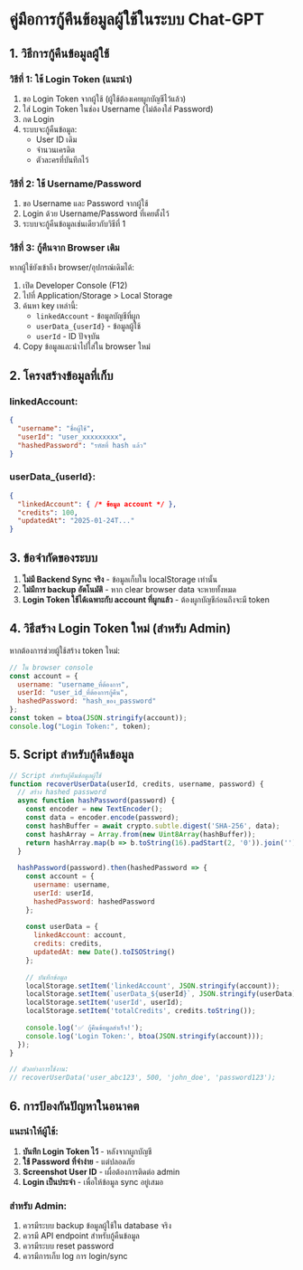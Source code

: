 # คู่มือการกู้คืนข้อมูลผู้ใช้ในระบบ Chat-GPT

## 1. วิธีการกู้คืนข้อมูลผู้ใช้

### วิธีที่ 1: ใช้ Login Token (แนะนำ)
1. ขอ Login Token จากผู้ใช้ (ผู้ใช้ต้องเคยผูกบัญชีไว้แล้ว)
2. ใส่ Login Token ในช่อง Username (ไม่ต้องใส่ Password)
3. กด Login
4. ระบบจะกู้คืนข้อมูล:
   - User ID เดิม
   - จำนวนเครดิต
   - ตัวละครที่บันทึกไว้

### วิธีที่ 2: ใช้ Username/Password
1. ขอ Username และ Password จากผู้ใช้
2. Login ด้วย Username/Password ที่เคยตั้งไว้
3. ระบบจะกู้คืนข้อมูลเช่นเดียวกับวิธีที่ 1

### วิธีที่ 3: กู้คืนจาก Browser เดิม
หากผู้ใช้ยังเข้าถึง browser/อุปกรณ์เดิมได้:
1. เปิด Developer Console (F12)
2. ไปที่ Application/Storage > Local Storage
3. ค้นหา key เหล่านี้:
   - `linkedAccount` - ข้อมูลบัญชีที่ผูก
   - `userData_{userId}` - ข้อมูลผู้ใช้
   - `userId` - ID ปัจจุบัน
4. Copy ข้อมูลและนำไปใส่ใน browser ใหม่

## 2. โครงสร้างข้อมูลที่เก็บ

### linkedAccount:
```json
{
  "username": "ชื่อผู้ใช้",
  "userId": "user_xxxxxxxxx",
  "hashedPassword": "รหัสที่ hash แล้ว"
}
```

### userData_{userId}:
```json
{
  "linkedAccount": { /* ข้อมูล account */ },
  "credits": 100,
  "updatedAt": "2025-01-24T..."
}
```

## 3. ข้อจำกัดของระบบ

1. **ไม่มี Backend Sync จริง** - ข้อมูลเก็บใน localStorage เท่านั้น
2. **ไม่มีการ backup อัตโนมัติ** - หาก clear browser data จะหายทั้งหมด
3. **Login Token ใช้ได้เฉพาะกับ account ที่ผูกแล้ว** - ต้องผูกบัญชีก่อนถึงจะมี token

## 4. วิธีสร้าง Login Token ใหม่ (สำหรับ Admin)

หากต้องการช่วยผู้ใช้สร้าง token ใหม่:
```javascript
// ใน browser console
const account = {
  username: "username_ที่ต้องการ",
  userId: "user_id_ที่ต้องการกู้คืน",
  hashedPassword: "hash_ของ_password"
};
const token = btoa(JSON.stringify(account));
console.log("Login Token:", token);
```

## 5. Script สำหรับกู้คืนข้อมูล

```javascript
// Script สำหรับกู้คืนข้อมูลผู้ใช้
function recoverUserData(userId, credits, username, password) {
  // สร้าง hashed password
  async function hashPassword(password) {
    const encoder = new TextEncoder();
    const data = encoder.encode(password);
    const hashBuffer = await crypto.subtle.digest('SHA-256', data);
    const hashArray = Array.from(new Uint8Array(hashBuffer));
    return hashArray.map(b => b.toString(16).padStart(2, '0')).join('');
  }
  
  hashPassword(password).then(hashedPassword => {
    const account = {
      username: username,
      userId: userId,
      hashedPassword: hashedPassword
    };
    
    const userData = {
      linkedAccount: account,
      credits: credits,
      updatedAt: new Date().toISOString()
    };
    
    // บันทึกข้อมูล
    localStorage.setItem('linkedAccount', JSON.stringify(account));
    localStorage.setItem(`userData_${userId}`, JSON.stringify(userData));
    localStorage.setItem('userId', userId);
    localStorage.setItem('totalCredits', credits.toString());
    
    console.log('✅ กู้คืนข้อมูลสำเร็จ!');
    console.log('Login Token:', btoa(JSON.stringify(account)));
  });
}

// ตัวอย่างการใช้งาน:
// recoverUserData('user_abc123', 500, 'john_doe', 'password123');
```

## 6. การป้องกันปัญหาในอนาคต

### แนะนำให้ผู้ใช้:
1. **บันทึก Login Token ไว้** - หลังจากผูกบัญชี
2. **ใช้ Password ที่จำง่าย** - แต่ปลอดภัย
3. **Screenshot User ID** - เผื่อต้องการติดต่อ admin
4. **Login เป็นประจำ** - เพื่อให้ข้อมูล sync อยู่เสมอ

### สำหรับ Admin:
1. ควรมีระบบ backup ข้อมูลผู้ใช้ใน database จริง
2. ควรมี API endpoint สำหรับกู้คืนข้อมูล
3. ควรมีระบบ reset password
4. ควรมีการเก็บ log การ login/sync